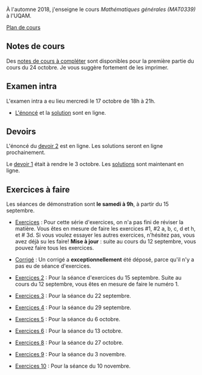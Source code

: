 À l'automne 2018, j'enseigne le cours _Mathématiques générales (MAT0339)_ à l'UQAM.

[Plan de cours](MAT0339-A18-plan_de_cours.pdf)

## Notes de cours

Des [notes de cours à compléter](Notes_trouees8.pdf) sont disponibles pour la première partie du cours du 24 octobre. Je vous suggère fortement de les imprimer.

## Examen intra

L'examen intra a eu lieu mercredi le 17 octobre de 18h à 21h.
* [L'énoncé](Examen1.pdf) et la [solution](Examen1-solutions.pdf) sont en ligne.

## Devoirs

L'énoncé du [devoir 2](Devoir2.pdf) est en ligne. Les solutions seront en ligne prochainement.

Le [devoir 1](Devoir1.pdf) était à rendre le 3 octobre. Les [solutions](Devoir1-solutions.pdf) sont maintenant en ligne.

## Exercices à faire
Les séances de démonstration sont  **le samedi à 9h**, à partir du 15 septembre.

* [Exercices](Exercices1.pdf) : Pour cette série d'exercices, on n'a pas fini de réviser la matière. Vous êtes en mesure de faire les exercices #1, #2 a, b, c, d et h, et # 3d. Si vous voulez essayer les autres exercices, n'hésitez pas, vous avez déjà su les faire! **Mise à jour** : suite au cours du 12 septembre, vous pouvez faire tous les exercices.
* [Corrigé](Exercices1-corrige.pdf) : Un corrigé a **exceptionnellement** été déposé, parce qu'il n'y a pas eu de séance d'exercices.

* [Exercices 2](Exercices2.pdf) : Pour la séance d'exercices du 15 septembre. Suite au cours du 12 septembre, vous êtes en mesure de faire le numéro 1.
* [Exercices 3](Exercices3.pdf) : Pour la séance du 22 septembre.
* [Exercices 4](Exercices4.pdf) : Pour la séance du 29 septembre.
* [Exercices 5](Exercices5.pdf) : Pour la séance du 6 octobre.
* [Exercices 6](Exercices6.pdf) : Pour la séance du 13 octobre.
* [Exercices 8](Exercices8.pdf) : Pour la séance du 27 octobre.
* [Exercices 9](Exercices9.pdf) : Pour la séance du 3 novembre.
* [Exercices 10](ExercicesX.pdf) : Pour la séance du 10 novembre.
